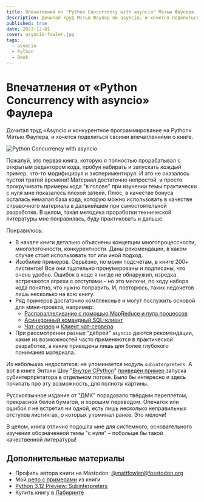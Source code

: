 ```yaml
---
title: Впечатления от "Python Concurrency with asyncio" Мэтью Фаулера
description: Дочитал труд Мэтью Фаулер по asyncio, и хочется поделиться своими впечатлениями о книге.
published: true
date: 2023-12-01
cover: asyncio-fowler.jpg
tags:
  - asyncio
  - Python
  - Book
---
```


# Впечатления от &laquo;Python Concurrency with asyncio&raquo; Фаулера

Дочитал труд &laquo;Asyncio и конкурентное программирование на Python&raquo; Мэтью Фаулера, и хочется поделиться своими впечатлениями о книге.

![Python Concurrency with asyncio](/images/blog/asyncio-fowler.jpg)

Пожалуй, это первая книга, которую я полностью прорабатывал с открытым редактором кода, пробуя набирать и запускать *каждый* пример, что-то модифицируя и экспериментируя. И это не оказалось пустой тратой времени! Материал достаточно непростой, и просто прокручивать примеры кода "в голове" при изучении темы практически с нуля мне показалось плохой затеей. Плюс, в качестве бонуса осталась немалая база кода, которую можно использовать в качестве справочного материала в дальнейшем при самостоятельной разработке. В целом, такая методика проработки технической литературы мне понравилась, буду практиковать и дальше.

Понравилось:
- В начале книги детально объяснены концепции многопроцессности, многопоточности, конкурентности. Даны рекомендации, в каком случае стоит использовать тот или иной подход.
- Изобилие примеров. Серьёзно, по моим подсчётам, в книге 200+ листингов! Все они тщательно пронумерованы и подписаны, что очень удобно. Ошибок в коде я нигде не обнаружил, изредка встречаются огрехи с отступами – но это мелочи, по ходу набора кода понятно, что нужно поправить. И, повторюсь, таких недочетов лишь несколько на всю книгу.
- Ряд примеров достаточно комплексные и могут послужить основой для мини-проекта, например:
  - [Распараллеливание с помощью MapReduce и пула процессов](https://github.com/hazadus/asyncio-learn/blob/main/ch6/listing_6_8.py)
  - [Асинхронный командный SQL-клиент](https://github.com/hazadus/asyncio-learn/blob/main/ch8/listing_8_11.py)
  - [Чат-сервер](https://github.com/hazadus/asyncio-learn/blob/main/ch8/listing_8_13.py) и [Клиент чат-сервера](https://github.com/hazadus/asyncio-learn/blob/main/ch8/listing_8_14.py)
- При рассмотрении разных "дебрей" `asyncio` даются рекомендации, какие из возможностей часто применяются в практической разработке, а какие приведены лишь для более глубокого понимания материала.

Из небольших недостатков: не упоминается модуль `subinterpreters`. А вот в книге Энтони Шоу "[Внутри CPython](http://library.hazadus.ru/books/46/details/)" [приведён пример](https://github.com/hazadus/asyncio-learn/blob/main/inside-cpython/subinterpreters_portscanner.py) запуска субинтерпретатора в отдельном потоке. Было бы интересно и здесь почитать про эту возможность, для полноты картины.

Русскоязычное издание от "ДМК" порадовало твёрдым переплётом, прекрасной белой бумагой, и хорошим переводом. Опечаток или ошибок я не встретил ни одной, есть лишь несколько неправильных отступов листингах, о которых упоминал ранее. Это мелочи!

В целом, книга отлично подошла мне для системного, основательного изучения обозначенной темы "с нуля" – побольше бы такой качественной литературы!

## Дополнительные материалы
- Профиль автора книги на Mastodon: [@mattfowler@fosstodon.org](https://fosstodon.org/@mattfowler)
- Мой [репо с примерами](https://github.com/hazadus/asyncio-learn) из книги
- [Python 3.12 Preview: Subinterpreters](https://realpython.com/python312-subinterpreters/)
- Купить книгу в [Лабиринте](https://www.labirint.ru/books/900476/)

